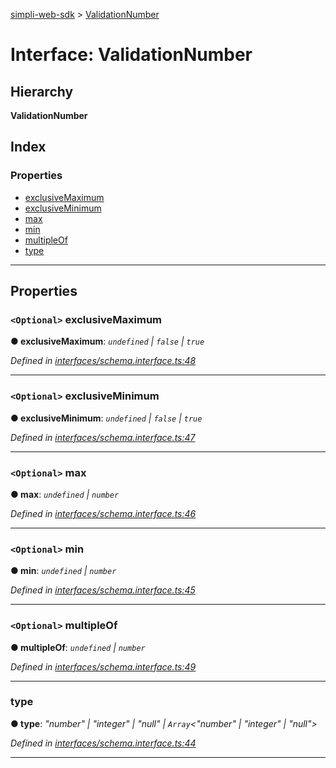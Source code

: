 [simpli-web-sdk](../README.md) > [ValidationNumber](../interfaces/validationnumber.md)

# Interface: ValidationNumber

## Hierarchy

**ValidationNumber**

## Index

### Properties

* [exclusiveMaximum](validationnumber.md#exclusivemaximum)
* [exclusiveMinimum](validationnumber.md#exclusiveminimum)
* [max](validationnumber.md#max)
* [min](validationnumber.md#min)
* [multipleOf](validationnumber.md#multipleof)
* [type](validationnumber.md#type)

---

## Properties

<a id="exclusivemaximum"></a>

### `<Optional>` exclusiveMaximum

**● exclusiveMaximum**: *`undefined` \| `false` \| `true`*

*Defined in [interfaces/schema.interface.ts:48](https://github.com/simplitech/simpli-web-sdk/blob/a829314/src/interfaces/schema.interface.ts#L48)*

___
<a id="exclusiveminimum"></a>

### `<Optional>` exclusiveMinimum

**● exclusiveMinimum**: *`undefined` \| `false` \| `true`*

*Defined in [interfaces/schema.interface.ts:47](https://github.com/simplitech/simpli-web-sdk/blob/a829314/src/interfaces/schema.interface.ts#L47)*

___
<a id="max"></a>

### `<Optional>` max

**● max**: *`undefined` \| `number`*

*Defined in [interfaces/schema.interface.ts:46](https://github.com/simplitech/simpli-web-sdk/blob/a829314/src/interfaces/schema.interface.ts#L46)*

___
<a id="min"></a>

### `<Optional>` min

**● min**: *`undefined` \| `number`*

*Defined in [interfaces/schema.interface.ts:45](https://github.com/simplitech/simpli-web-sdk/blob/a829314/src/interfaces/schema.interface.ts#L45)*

___
<a id="multipleof"></a>

### `<Optional>` multipleOf

**● multipleOf**: *`undefined` \| `number`*

*Defined in [interfaces/schema.interface.ts:49](https://github.com/simplitech/simpli-web-sdk/blob/a829314/src/interfaces/schema.interface.ts#L49)*

___
<a id="type"></a>

###  type

**● type**: *"number" \| "integer" \| "null" \| `Array`<"number" \| "integer" \| "null">*

*Defined in [interfaces/schema.interface.ts:44](https://github.com/simplitech/simpli-web-sdk/blob/a829314/src/interfaces/schema.interface.ts#L44)*

___

